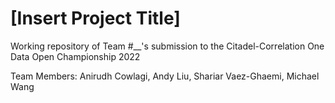 # [Insert Project Title]

Working repository of Team #__'s submission to the Citadel-Correlation One Data Open Championship 2022

Team Members: Anirudh Cowlagi, Andy Liu, Shariar Vaez-Ghaemi, Michael Wang
